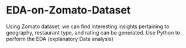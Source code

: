 # EDA-on-Zomato-Dataset
Using Zomato dataset, we can find interesting insights pertaining to geography, restaurant type, and rating can be generated. Use Python to perform the EDA (explanatory Data analysis) 
